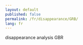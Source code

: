```yaml
---
layout: default
published: false
permalink: /fr/disappearance/GRB/
lang: fr
---
```


disappearance analysis GBR
